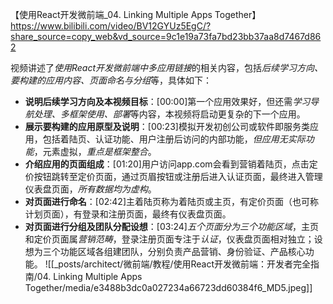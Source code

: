 【使用React开发微前端_04. Linking Multiple Apps Together】 https://www.bilibili.com/video/BV12GYUz5EgC/?share_source=copy_web&vd_source=9c1e19a73fa7bd23bb37aa8d7467d862


视频讲述了*使用React开发微前端中多应用链接*的相关内容，包括*后续学习方向、要构建的应用内容、页面命名与分组*等，具体如下：


- **说明后续学习方向及本视频目标**：[00:00]第一个应用效果好，但还需*学习导航处理、多框架使用、部署*等内容，本视频将启动更复杂的下一个应用。
- **展示要构建的应用原型及说明**：[00:23]模拟开发初创公司或软件即服务类应用，包括着陆页、认证功能、用户注册后访问的内部功能，*但应用无实际功能*，元素虚拟，*重点是框架整合*。
- **介绍应用的页面组成**：[01:20]用户访问app.com会看到营销着陆页，点击定价按钮跳转至定价页面，通过页眉按钮或注册后进入认证页面，最终进入管理仪表盘页面，*所有数据均为虚构*。
- **对页面进行命名**：[02:42]主着陆页称为着陆页或主页，有定价页面（也可称计划页面），有登录和注册页面，最终有仪表盘页面。
- **对页面进行分组及团队分配设想**：[03:24]*五个页面分为三个功能区域*，主页和定价页面属*营销范畴*，登录注册页面专注于*认证*，仪表盘页面相对独立；设想为三个功能区域各组建团队，分别负责产品营销、身份验证、产品核心功能。
![[_posts/architect/微前端/教程/使用React开发微前端：开发者完全指南/04. Linking Multiple Apps Together/media/e3488b3dc0a027234a66723dd60384f6_MD5.jpeg]]
